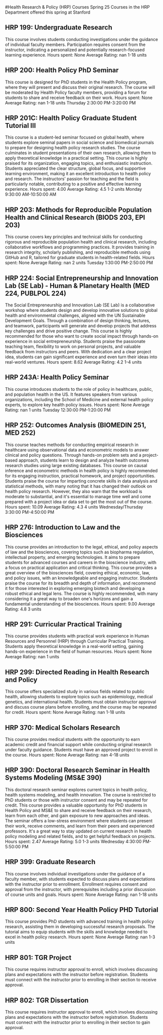 #Health Research & Policy (HRP) Courses Spring 25
Courses in the HRP Department offered this spring at Stanford
## HRP 199: Undergraduate Research
This course involves students conducting investigations under the guidance of individual faculty members. Participation requires consent from the instructor, indicating a personalized and potentially research-focused learning experience.
Hours spent: None
Average Rating: nan
1-18 units
## HRP 200: Health Policy PhD Seminar
This course is designed for PhD students in the Health Policy program, where they will present and discuss their original research. The course will be moderated by Health Policy faculty members, providing a forum for students to share and receive feedback on their work.
Hours spent: None
Average Rating: nan
1-18 units
Thursday 2:30:00 PM-3:20:00 PM
## HRP 201C: Health Policy Graduate Student Tutorial III
This course is a student-led seminar focused on global health, where students explore seminal papers in social science and biomedical journals to prepare for designing health policy research studies. The course culminates in student presentations of their own research, allowing them to apply theoretical knowledge in a practical setting.
This course is highly praised for its organization, engaging topics, and enthusiastic instruction. Students appreciated the clear structure, global focus, and supportive learning environment, making it an excellent introduction to health policy and research. The instructors' passion for teaching and the field is particularly notable, contributing to a positive and effective learning experience.
Hours spent: 4.00
Average Rating: 4.5
1-2 units
Monday 9:30:00 AM-10:50:00 AM
## HRP 203: Methods for Reproducible Population Health and Clinical Research (BIODS 203, EPI 203)
This course covers key principles and technical skills for conducting rigorous and reproducible population health and clinical research, including collaborative workflows and programming practices. It provides training in research integrity, scholarly publishing, and reproducible methods using GitHub and R, tailored for graduate students in health-related fields.
Hours spent: None
Average Rating: nan
2 units
Tuesday 1:30:00 PM-2:50:00 PM
## HRP 224: Social Entrepreneurship and Innovation Lab (SE Lab) - Human & Planetary Health (MED 224, PUBLPOL 224)
The Social Entrepreneurship and Innovation Lab (SE Lab) is a collaborative workshop where students design and develop innovative solutions to global health and environmental challenges, aligned with the UN Sustainable Development Goals. Through a combination of design thinking, lectures, and teamwork, participants will generate and develop projects that address key challenges and drive positive change.
This course is highly recommended for those who want to create social impact through hands-on experience in social entrepreneurship. Students praise the passionate teaching team, flexibility to work on personal projects, and valuable feedback from instructors and peers. With dedication and a clear project idea, students can gain significant experience and even turn their ideas into real-world ventures.
Hours spent: 8.62
Average Rating: 4.2
1-4 units
## HRP 243A: Health Policy Seminar
This course introduces students to the role of policy in healthcare, public, and population health in the US. It features speakers from various organizations, including the School of Medicine and external health policy experts, to explore key health policy issues.
Hours spent: None
Average Rating: nan
1 units
Tuesday 12:30:00 PM-1:20:00 PM
## HRP 252: Outcomes Analysis (BIOMEDIN 251, MED 252)
This course teaches methods for conducting empirical research in healthcare using observational data and econometric models to answer clinical and policy questions. Through hands-on problem sets and a project-based approach, students learn to design and analyze health outcomes research studies using large existing databases.
This course on causal inference and econometric methods in health policy is highly recommended for its engaging instruction, practical homework, and project opportunities. Students praise the course for imparting concrete skills in data analysis and statistical methods, with many noting that it has changed their outlook on health policy research. However, they also warn that the workload is moderate to substantial, and it's essential to manage time well and come prepared with a project idea or data set to get the most out of the course.
Hours spent: 10.09
Average Rating: 4.3
4 units
Wednesday/Thursday 3:30:00 PM-4:50:00 PM
## HRP 276: Introduction to Law and the Biosciences
This course provides an introduction to the legal, ethical, and policy aspects of law and the biosciences, covering topics such as biopharma regulation, intellectual property, and emerging technologies. It aims to prepare students for advanced courses and careers in the bioscience industry, with a focus on practical application and critical thinking.
This course provides a great overview of the biosciences field, covering ethical, economic, law, and policy issues, with an knowledgeable and engaging instructor. Students praise the course for its breadth and depth of information, and recommend it for those interested in exploring emerging biotech and developing a robust ethical and legal lens. The course is highly recommended, with many considering it a great way to broaden one's horizons and gain a fundamental understanding of the biosciences.
Hours spent: 9.00
Average Rating: 4.8
3 units
## HRP 291: Curricular Practical Training
This course provides students with practical work experience in Human Resources and Personnel (HRP) through Curricular Practical Training. Students apply theoretical knowledge in a real-world setting, gaining hands-on experience in the field of human resources.
Hours spent: None
Average Rating: nan
1 units
## HRP 299: Directed Reading in Health Research and Policy
This course offers specialized study in various fields related to public health, allowing students to explore topics such as epidemiology, medical genetics, and international health. Students must obtain instructor approval and discuss course plans before enrolling, and the course may be repeated for credit.
Hours spent: None
Average Rating: nan
1-18 units
## HRP 370: Medical Scholars Research
This course provides medical students with the opportunity to earn academic credit and financial support while conducting original research under faculty guidance. Students must have an approved project to enroll in the course.
Hours spent: None
Average Rating: nan
4-18 units
## HRP 390: Doctoral Research Seminar in Health Systems Modeling (MS&E 390)
This doctoral research seminar explores current topics in health policy, health systems modeling, and health innovation. The course is restricted to PhD students or those with instructor consent and may be repeated for credit.
This course provides a valuable opportunity for PhD students in Health Policy and MS&E to share and receive feedback on their research, learn from each other, and gain exposure to new approaches and ideas. The seminar offers a low-stress environment where students can present their work, receive comments, and learn from their peers and experienced professors. It's a great way to stay updated on current research in health policy modeling and related fields, and to get helpful feedback on projects.
Hours spent: 2.47
Average Rating: 5.0
1-3 units
Wednesday 4:30:00 PM-5:50:00 PM
## HRP 399: Graduate Research
This course involves individual investigations under the guidance of a faculty member, with students expected to discuss plans and expectations with the instructor prior to enrollment. Enrollment requires consent and approval from the instructor, with prerequisites including a prior discussion of course units and goals.
Hours spent: None
Average Rating: nan
1-18 units
## HRP 800: Second Year Health Policy PHD Tutorial
This course provides PhD students with advanced training in health policy research, assisting them in developing successful research proposals. The tutorial aims to equip students with the skills and knowledge needed to excel in health policy research.
Hours spent: None
Average Rating: nan
1-3 units
## HRP 801: TGR Project
This course requires instructor approval to enroll, which involves discussing plans and expectations with the instructor before registration. Students must connect with the instructor prior to enrolling in their section to receive approval.
## HRP 802: TGR Dissertation
This course requires instructor approval to enroll, which involves discussing plans and expectations with the instructor before registration. Students must connect with the instructor prior to enrolling in their section to gain approval.